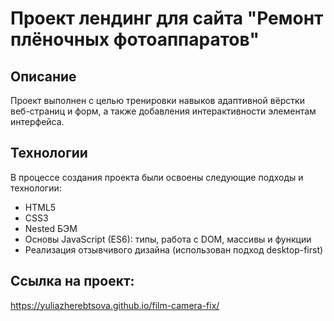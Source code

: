 # Проект лендинг для сайта "Ремонт плёночных фотоаппаратов"

## Описание
Проект выполнен с целью тренировки навыков адаптивной вёрстки веб-страниц и форм, а также добавления интерактивности элементам интерфейса.

## Технологии
В процессе создания проекта были освоены следующие подходы и технологии:
* HTML5
* CSS3
* Nested БЭМ
* Основы JavaScript (ES6): типы, работа с DOM, массивы и функции
* Реализация отзывчивого дизайна (использован подход desktop-first)

## Ссылка на проект:
https://yuliazherebtsova.github.io/film-camera-fix/

